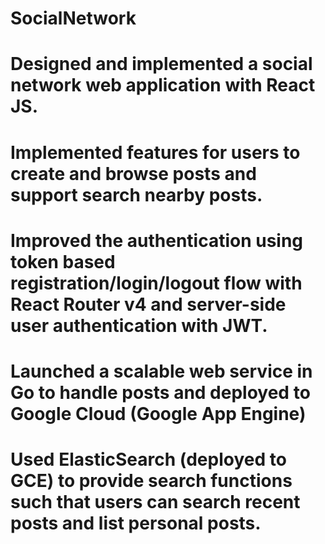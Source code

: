 # SocialNetwork
# Designed and implemented a social network web application with React JS. 
# Implemented features for users to create and browse posts and support search nearby posts.
# Improved the authentication using token based registration/login/logout flow with React Router v4 and server-side user authentication with JWT. 
# Launched a scalable web service in Go to handle posts and deployed to Google Cloud (Google App Engine) 
# Used ElasticSearch (deployed to GCE) to provide search functions such that users can search recent posts and list personal posts.
